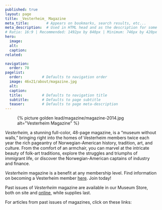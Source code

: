 ```yaml
---
published: true
layout: page
title: _Vesterheim_ Magazine
meta_title:        # Appears on bookmarks, search results, etc...
meta_description:  # Used in HTML head and as the description for some search engines
# Ratio: 16:9 | Recommended: 1492px by 840px | Minimum: 746px by 420px
hero:
  image:
  alt:
  caption:
related:

navigation:
  order: 70
pagelist:
  order:         # Defaults to navigation order
  image: 46x21/about/magazine.jpg 
  alt: 
  caption:
  title:         # Defaults to navigation title
  subtitle:      # Defaults to page subtitle
  teaser:        # Defaults to page meta-description
---
```

<figure class="pull-left  content-photo  content-photo--golden-ratio--pull-left  content-photo--golden-ratio"><div class="content-photo__lining">{% picture golden lead/magazine/magazine-2014.jpg alt="Vesterheim Magazine" %}</div></figure>

_Vesterheim,_ a stunning full-color, 48-page magazine, is a “museum without walls,” bringing right into the homes of Vesterheim members twice each year the rich pageantry of Norwegian-American history, tradition, art, and culture. From the comfort of an armchair, you can marvel at the intricate beauty of folk-art traditions, explore the struggles and triumphs of immigrant life, or discover the Norwegian-American captains of industry and finance. 

_Vesterheim_ magazine is a benefit at any membership level. Find information on becoming a Vesterheim member [here](/join-give/membership/). Join today!

Past issues of _Vesterheim_ magazine are available in our Museum Store, both on site and [online](http://store.vesterheim.org/index.php?route=product/search&tag=magazine), while supplies last. 

For articles from past issues of magazines, click on these links: